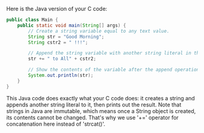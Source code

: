 Here is the Java version of your C code:

```java
public class Main {
    public static void main(String[] args) {
        // Create a string variable equal to any text value.
        String str = "Good Morning";
        String cstr2 = " !!!";

        // Append the string variable with another string literal in the most idiomatic way.
        str += " to All" + cstr2;

        // Show the contents of the variable after the append operation.
        System.out.println(str);
    }
}
```

This Java code does exactly what your C code does: it creates a string and appends another string literal to it, then prints out the result. Note that strings in Java are immutable, which means once a String object is created, its contents cannot be changed. That's why we use '+=' operator for concatenation here instead of 'strcat()'.
